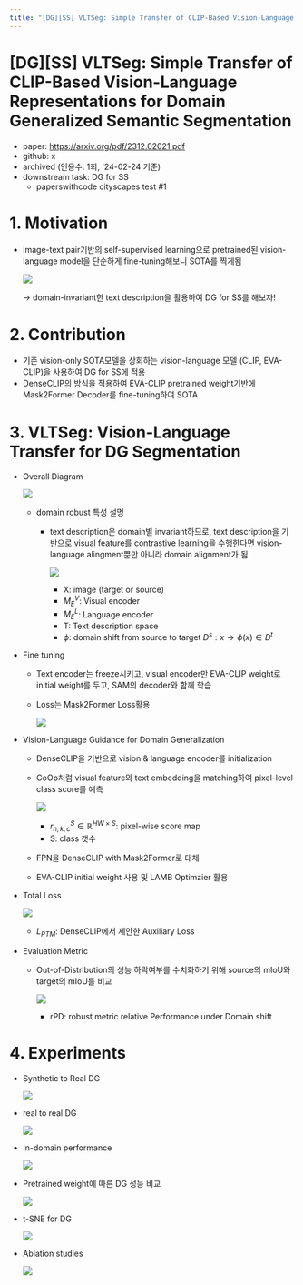 ```yaml
---
title: "[DG][SS] VLTSeg: Simple Transfer of CLIP-Based Vision-Language Representations for Domain Generalized Semantic Segmentation"
---
```

# [DG][SS] VLTSeg: Simple Transfer of CLIP-Based Vision-Language Representations for Domain Generalized Semantic Segmentation

- paper: https://arxiv.org/pdf/2312.02021.pdf
- github: x
- archived (인용수: 1회, '24-02-24 기준)
- downstream task: DG for SS
  - paperswithcode cityscapes test #1

# 1. Motivation

- image-text pair기반의 self-supervised learning으로 pretrained된 vision-language model을 단순하게 fine-tuning해보니 SOTA를 찍게됨

  ![](../images/2024-02-24/image-20240224224753785.png)

  $\to$ domain-invariant한 text description을 활용하여 DG for SS를 해보자!

# 2. Contribution

- 기존 vision-only SOTA모델을 상회하는 vision-language 모델 (CLIP, EVA-CLIP)을 사용하여 DG for SS에 적용
- DenseCLIP의 방식을 적용하여 EVA-CLIP pretrained weight기반에 Mask2Former Decoder를 fine-tuning하여 SOTA

# 3. VLTSeg: Vision-Language Transfer for DG Segmentation

- Overall Diagram

  ![](../images/2024-02-24/image-20240224225050316.png)

  - domain robust 특성 설명

    - text description은 domain별 invariant하므로, text description을 기반으로 visual feature를 contrastive learning을 수행한다면 vision-language alingment뿐만 아니라 domain alignment가 됨

      ![](../images/2024-02-24/image-20240224225242532.png)

      - X: image (target or source)
      - $M_E^V$: Visual encoder
      - $M_E^L$: Language encoder
      - T: Text description space
      - $\phi$: domain shift from source to target $D^s: x \to \phi(x) \in D^t$

- Fine tuning

  - Text encoder는 freeze시키고, visual encoder만 EVA-CLIP weight로 initial weight를 두고, SAM의 decoder와 함께 학습

  - Loss는 Mask2Former Loss활용

    ![](../images/2024-02-24/image-20240224225700780.png)

- Vision-Language Guidance for Domain Generalization

  - DenseCLIP을 기반으로 vision & language encoder를 initialization

  - CoOp처럼 visual feature와 text embedding을 matching하여 pixel-level class score를 예측

    ![](../images/2024-02-24/image-20240224225823560.png)

    - $r_{n,k,c}^S \in \mathbb{R}^{HW \times S}$: pixel-wise score map
    - S: class 갯수

  - FPN을 DenseCLIP with Mask2Former로 대체

  - EVA-CLIP initial weight 사용 및 LAMB Optimzier 활용

- Total Loss

  ![](../images/2024-02-24/image-20240224230333764.png)

  - $L_{PTM}$: DenseCLIP에서 제안한 Auxiliary Loss

- Evaluation Metric

  - Out-of-Distribution의 성능 하락여부를 수치화하기 위해 source의 mIoU와 target의 mIoU를 비교

    ![](../images/2024-02-24/image-20240224230432788.png)

    - rPD: robust metric relative Performance under Domain shift

# 4. Experiments

- Synthetic to Real DG

  ![](../images/2024-02-24/image-20240224230538103.png)

- real to real DG

  ![](../images/2024-02-24/image-20240224230557490.png)

- In-domain performance

  ![](../images/2024-02-24/image-20240224230629008.png)

- Pretrained weight에 따른 DG 성능 비교

  ![](../images/2024-02-24/image-20240224231553036.png)

- t-SNE for DG

  ![](../images/2024-02-24/image-20240224230659290.png)

- Ablation studies

  ![](../images/2024-02-24/image-20240224231614790.png)
